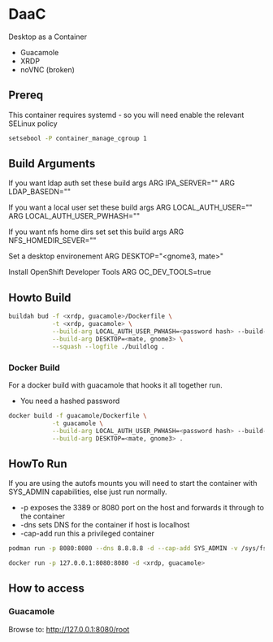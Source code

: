 # DaaC
Desktop as a Container

* Guacamole
* XRDP
* noVNC (broken)

## Prereq

This container requires systemd - so you will need enable the relevant SELinux policy

```bash
setsebool -P container_manage_cgroup 1
```

## Build Arguments

If you want ldap auth set these build args
ARG IPA_SERVER="<server name>"
ARG LDAP_BASEDN="<ldap base dn>"

If you want a local user set these build args
ARG LOCAL_AUTH_USER="<username>"
ARG LOCAL_AUTH_USER_PWHASH=""

If you want nfs home dirs set set this build args
ARG NFS_HOMEDIR_SEVER=""

Set a desktop environement
ARG DESKTOP="<gnome3, mate>"

Install OpenShift Developer Tools
ARG OC_DEV_TOOLS=true

## Howto Build

```bash
buildah bud -f <xrdp, guacamole>/Dockerfile \
            -t <xrdp, guacamole> \
            --build-arg LOCAL_AUTH_USER_PWHASH=<password hash> --build-arg LOCAL_AUTH_USER=<user> \
            --build-arg DESKTOP=<mate, gnome3> \
            --squash --logfile ./buildlog .
```

### Docker Build
For a docker build with guacamole that hooks it all together run.

* You need a hashed password

```bash
docker build -f guacamole/Dockerfile \
            -t guacamole \
            --build-arg LOCAL_AUTH_USER_PWHASH=<password hash> --build-arg LOCAL_AUTH_USER=<user> \
            --build-arg DESKTOP=<mate, gnome3> .
```

## HowTo Run

If you are using the autofs mounts you will need to start the container with SYS_ADMIN capabilities, else just run normally.

* -p exposes the 3389 or 8080 port on the host and forwards it through to the container
* -dns sets DNS for the container if host is localhost
* -cap-add run this a privileged container

```bash
podman run -p 8080:8080 --dns 8.8.8.8 -d --cap-add SYS_ADMIN -v /sys/fs/cgroup:/sys/fs/cgroup:ro  localhost/<xrdp, guacamole>
```
```bash
docker run -p 127.0.0.1:8080:8080 -d <xrdp, guacamole>
```
## How to access

### Guacamole

Browse to: http://127.0.0.1:8080/root